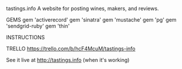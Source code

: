 tastings.info
A website for posting wines, makers, and reviews.

GEMS
gem 'activerecord'
gem 'sinatra'
gem 'mustache'
gem 'pg'
gem 'sendgrid-ruby'
gem 'thin'

INSTRUCTIONS

TRELLO
https://trello.com/b/hcF4McuM/tastings-info

See it live at http://tastings.info (when it's working)
